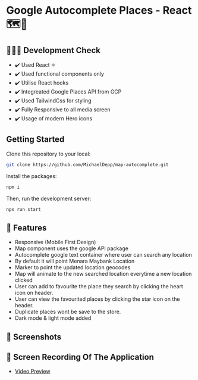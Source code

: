 # Google Autocomplete Places - React 🗺️📌

## 🔋🙆‍♂️ Development Check

- ✔️ Used React ⚛️
- ✔️ Used functional components only
- ✔️ Utilise React hooks
- ✔️ Integreated Google Places API from GCP
- ✔️ Used TailwindCss for styling
- ✔️ Fully Responsive to all media screen
- ✔️ Usage of modern Hero icons

## Getting Started

Clone this repository to your local:

```bash
git clone https://github.com/MichaelDepp/map-autocomplete.git
```

Install the packages:

```bash
npm i
```

Then, run the development server:

```bash
npx run start
```

## 🔎 Features

- Responsive (Mobile First Design)
- Map component uses the google API package
- Autocomplete google text container where user can search any location
- By default it will point Menara Maybank Location
- Marker to point the updated location geocodes
- Map will animate to the new searched location everytime a new location clicked
- User can add to favourite the place they search by clicking the heart icon on header.
- User can view the favourited places by clicking the star icon on the header.
- Duplicate places wont be save to the store.
- Dark mode & light mode added

## 📸 Screenshots

<p align-item="center">
</p>

## 🎥 Screen Recording Of The Application

- [Video Preview](https://drive.google.com/file/d/1lpJTW6nCRbaXKjc1tfLlNXL7-gSV74ta/view?usp=sharing)
